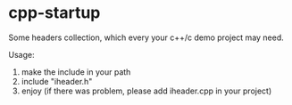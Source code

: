 cpp-startup
===========

Some headers collection, which every your c++/c demo project may need.


Usage: 
1. make the include in your path
2. include "iheader.h"
3. enjoy 
(if there was problem, please add iheader.cpp in your project)
